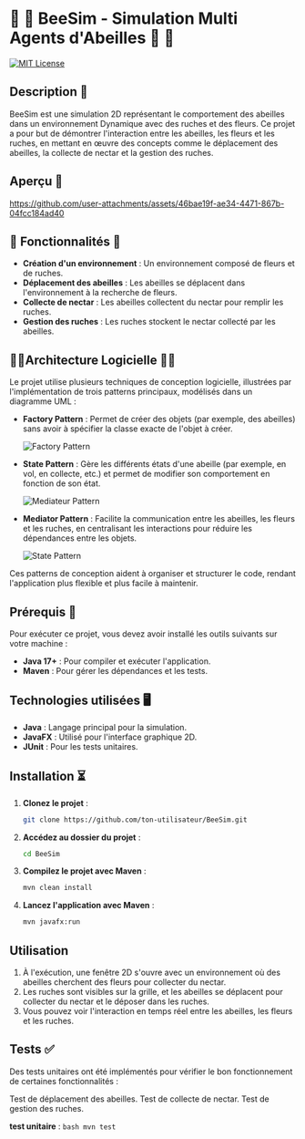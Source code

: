 # 🐝 🐝 BeeSim - Simulation Multi Agents d'Abeilles 🐝 🐝

[![MIT License](https://img.shields.io/badge/License-MIT-green.svg)](https://choosealicense.com/licenses/mit/)

## Description 📜​ 

BeeSim est une simulation 2D représentant le comportement des abeilles dans un environnement Dynamique avec des ruches et des fleurs. Ce projet a pour but de démontrer l'interaction entre les abeilles, les fleurs et les ruches, en mettant en œuvre des concepts comme le déplacement des abeilles, la collecte de nectar et la gestion des ruches.

## Aperçu 👀​

https://github.com/user-attachments/assets/46bae19f-ae34-4471-867b-04fcc184ad40


## 🚀​ Fonctionnalités ​🚀​

- **Création d'un environnement** : Un environnement composé de fleurs et de ruches.
- **Déplacement des abeilles** : Les abeilles se déplacent dans l'environnement à la recherche de fleurs.
- **Collecte de nectar** : Les abeilles collectent du nectar pour remplir les ruches.
- **Gestion des ruches** : Les ruches stockent le nectar collecté par les abeilles.
  
 ## 🔎​📒​ Architecture Logicielle 🔎​📒​
 Le projet utilise plusieurs techniques de conception logicielle, illustrées par l'implémentation de trois patterns principaux, modélisés dans un diagramme UML :

- **Factory Pattern** : Permet de créer des objets (par exemple, des abeilles) sans avoir à spécifier la classe exacte de l'objet à créer.
  
  ![Factory Pattern](https://github.com/user-attachments/assets/1ba63b53-d9c6-4e75-ac8c-cf86bc068062)
  
- **State Pattern** : Gère les différents états d'une abeille (par exemple, en vol, en collecte, etc.) et permet de modifier son comportement en fonction de son état.
  
  ![Mediateur Pattern](https://github.com/user-attachments/assets/b48eebac-e212-40db-9873-239dd873c9e7)
  
- **Mediator Pattern** : Facilite la communication entre les abeilles, les fleurs et les ruches, en centralisant les interactions pour réduire les dépendances entre les objets.
  
  ![State Pattern](https://github.com/user-attachments/assets/6a90c4f6-c75d-42be-99a4-b9f9623aaae3)

Ces patterns de conception aident à organiser et structurer le code, rendant l'application plus flexible et plus facile à maintenir.


## Prérequis 🔎​

Pour exécuter ce projet, vous devez avoir installé les outils suivants sur votre machine :

- **Java 17+** : Pour compiler et exécuter l'application.
- **Maven** : Pour gérer les dépendances et les tests.


## Technologies utilisées 🖥️​

- **Java** : Langage principal pour la simulation.
- **JavaFX** : Utilisé pour l'interface graphique 2D.
- **JUnit** : Pour les tests unitaires.

  
## Installation ⏳​ 

1. **Clonez le projet** :
   ```bash
   git clone https://github.com/ton-utilisateur/BeeSim.git
2. **Accédez au dossier du projet** :
    ```bash
    cd BeeSim
3. **Compilez le projet avec Maven** :
    ```bash
    mvn clean install
4. **Lancez l'application avec Maven** :
    ```bash
    mvn javafx:run

## Utilisation

1. À l'exécution, une fenêtre 2D s'ouvre avec un environnement où des abeilles cherchent des fleurs pour collecter du nectar.
2. Les ruches sont visibles sur la grille, et les abeilles se déplacent pour collecter du nectar et le déposer dans les ruches.
3. Vous pouvez voir l'interaction en temps réel entre les abeilles, les fleurs et les ruches.

## Tests  ✅​ 
Des tests unitaires ont été implémentés pour vérifier le bon fonctionnement de certaines fonctionnalités :

Test de déplacement des abeilles.
Test de collecte de nectar.
Test de gestion des ruches.


**test unitaire** :
    ```bash
    mvn test
    ```
